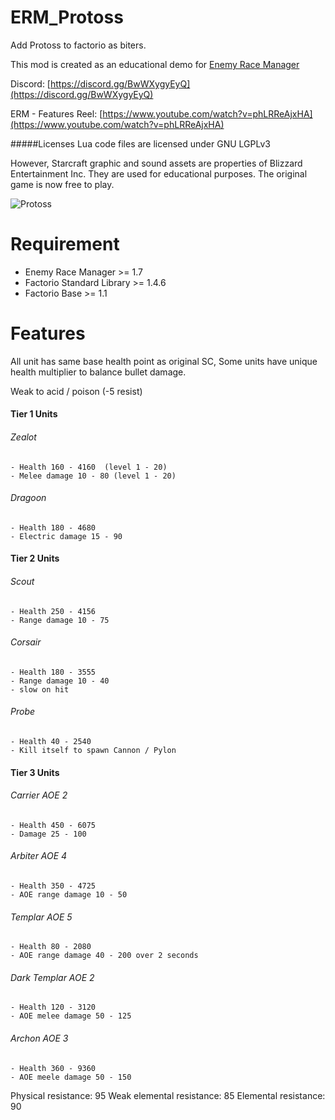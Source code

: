 # ERM_Protoss
Add Protoss to factorio as biters.

This mod is created as an educational demo for [Enemy Race Manager](https://mods.factorio.com/mod/enemyracemanager)

Discord:  [https://discord.gg/BwWXygyEyQ](https://discord.gg/BwWXygyEyQ)

ERM - Features Reel: [https://www.youtube.com/watch?v=phLRReAjxHA](https://www.youtube.com/watch?v=phLRReAjxHA)

#####Licenses
Lua code files are licensed under GNU LGPLv3

However, Starcraft graphic and sound assets are properties of Blizzard Entertainment Inc.  They are used for educational purposes. The original game is now free to play.


![Protoss](https://mods-data.factorio.com/assets/01f1d66653ee245f5abe8d5bacf6d359bb6e9c97.png "Protoss")


# Requirement
* Enemy Race Manager >= 1.7
* Factorio Standard Library >= 1.4.6
* Factorio Base >= 1.1

# Features
All unit has same base health point as original SC, Some units have unique health multiplier to balance bullet damage.

Weak to acid / poison (-5 resist)

#### Tier 1 Units
###### Zealot
    - Health 160 - 4160  (level 1 - 20)
    - Melee damage 10 - 80 (level 1 - 20)
###### Dragoon
    - Health 180 - 4680
    - Electric damage 15 - 90


#### Tier 2 Units
###### Scout
    - Health 250 - 4156
    - Range damage 10 - 75

###### Corsair
    - Health 180 - 3555
    - Range damage 10 - 40   
    - slow on hit

###### Probe
    - Health 40 - 2540
    - Kill itself to spawn Cannon / Pylon


#### Tier 3 Units
###### Carrier AOE 2
    - Health 450 - 6075
    - Damage 25 - 100

###### Arbiter AOE 4
    - Health 350 - 4725
    - AOE range damage 10 - 50

###### Templar AOE 5
    - Health 80 - 2080
    - AOE range damage 40 - 200 over 2 seconds

###### Dark Templar AOE 2
    - Health 120 - 3120
    - AOE melee damage 50 - 125

###### Archon AOE 3
    - Health 360 - 9360
    - AOE meele damage 50 - 150

Physical resistance: 95
Weak elemental resistance: 85
Elemental resistance: 90